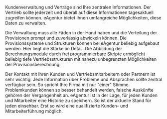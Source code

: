 Kundenverwaltung und Verträge sind Ihre zentralen Informationen. Der Vertrieb sollte jederzeit und überall auf diese Informationen
tagesaktuell zugreifen können. eAgentur bietet Ihnen umfangreiche Möglichkeiten, diese Daten zu verwalten.

Die Verwaltung muss alle Fäden in der Hand haben und die Verteilung der Provisionen prompt und zuverlässig abwickeln können. Die
Provisionssysteme und Strukturen können bei eAgentur beliebig aufgebaut werden. Hier liegt die Stärke im Detail. Die Abbildung der
Berechnungsmodule durch frei programmierbare Skripte ermöglicht beliebig tiefe Vertriebsstrukturen mit nahezu unbegrenzten Möglichkeiten der
Provisionsberechnung.

Der Kontakt mit Ihren Kunden und Vertriebsmitarbeitern oder Partnern ist sehr wichtig. Jede Information über Probleme und Absprachen sollte
zentral verfügbar sein. So spricht Ihre Firma mit nur "einer" Stimme. Problemkunden können so besser behandelt werden, falsche
Auskünfte gehören der Vergangenheit an. eAgentur ist in der Lage, für jeden Kunden und Mitarbeiter eine Historie zu speichern. So ist
der aktuelle Stand für jeden einsehbar. Erst so wird eine qualifizierte Kunden- und Mitarbeiterführung möglich.
